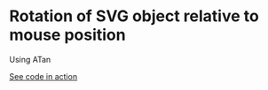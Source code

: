 # Rotation of SVG object relative to mouse position

Using ATan

[See code in action](https://mgn00150905.github.io/GenerativeDesignProjects/3-rotation_With_SVG)
